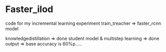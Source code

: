 # Faster_ilod
code for my incremental learning experiment
train_treacher => faster_rcnn model

knowledgedistillation => done
student model & multistep learning => done
output => base accuracy is 60%p.....
